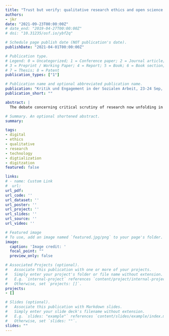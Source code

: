 ```yaml
---
title: "Trust but verify: qualitative research ethics and open science standards [Paper presentation]"
authors:
- jkr
date: "2021-09-23T00:00:00Z"
# date_end: "2019-04-27T00:00:00Z"
# doi: "10.31235/osf.io/ybf2q"

# Schedule page publish date (NOT publication's date).
publishDate: "2021-04-01T00:00:00Z"

# Publication type.
# Legend: 0 = Uncategorized; 1 = Conference paper; 2 = Journal article;
# 3 = Preprint / Working Paper; 4 = Report; 5 = Book; 6 = Book section;
# 7 = Thesis; 8 = Patent
publication_types: ["1"]

# Publication name and optional abbreviated publication name.
publication: "Kritik und Engagement in der Sozialen Arbeit, 23-24 Sep, Graz"
publication_short: ""

abstract: |
  The debate concerning critical scrutiny of research now unfolding in the qualitative research fields involves not only questions of data-gathering and subject-consent, but required "consent" from peers, administrative groups, funders of research, and a range of other stakeholders. Informed consent, therefore, involves and requires informing not only research subjects but a much larger set of groups with different informational needs and expectations. The trends towards expanding internationalization, multi-disciplinarity, and mixed- and multi-method approaches of research are only increasing the needs for researchers to engage in this complex epistemological, ethical, and legal potential quagmire. Rather than opposing institutionalized and formalized processes of scrutiny, qualitative researchers in Europe and Germany should embrace the possibility to engage in their design and the setting of Open Science standards for qualitative research. They can draw on the experience of quantitative researchers facing similar questions in recent decades in the call for reproducibility of research results and open access to data. This paper highlights the core challenges qualitative researchers face in an increasingly complex debate to receive informed consent from all key stakeholders in the conduct and publication of research, also touching the issues surrounding open data availability and reproducibility demands and proposes a checklist of standards for the design of institutionalized consent processes to avoid ethical check-boxing.

# Summary. An optional shortened abstract.
summary:

tags:
- digital
- ethics
- qualitative
- research
- technology
- digtialization
- digitzation
featured: false

links:
# - name: Custom Link
#  url:
url_pdf:
url_code: ''
url_dataset: ''
url_poster: ''
url_project: ''
url_slides: ''
url_source: ''
url_video: ''

# Featured image
# To use, add an image named `featured.jpg/png` to your page's folder.
image:
  caption: 'Image credit: '
  focal_point: ""
  preview_only: false

# Associated Projects (optional).
#   Associate this publication with one or more of your projects.
#   Simply enter your project's folder or file name without extension.
#   E.g. `internal-project` references `content/project/internal-project/index.md`.
#   Otherwise, set `projects: []`.
projects:
- []

# Slides (optional).
#   Associate this publication with Markdown slides.
#   Simply enter your slide deck's filename without extension.
#   E.g. `slides: "example"` references `content/slides/example/index.md`.
#   Otherwise, set `slides: ""`.
slides: ""
---
```

